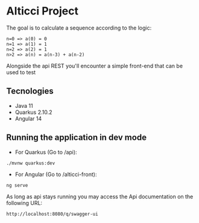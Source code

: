 # Alticci Project

The goal is to calculate a sequence according to the logic:

```
n=0 => a(0) = 0
n=1 => a(1) = 1
n=2 => a(2) = 1
n>2 => a(n) = a(n-3) + a(n-2)
```

Alongside the api REST you'll encounter a simple front-end that can be used to test

## Tecnologies

* Java 11
* Quarkus 2.10.2
* Angular 14


## Running the application in dev mode

* For Quarkus (Go to /api):

```shell
./mvnw quarkus:dev
```

* For Angular (Go to /alticci-front):
```shell
ng serve
```


As long as api stays running you may access the Api documentation on the following URL:

```
http://localhost:8080/q/swagger-ui
```